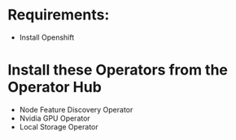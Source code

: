 # Requirements:  
*  Install Openshift 
# Install these Operators from the Operator Hub
*  Node Feature Discovery Operator
*  Nvidia GPU Operator
*  Local Storage Operator 

   


